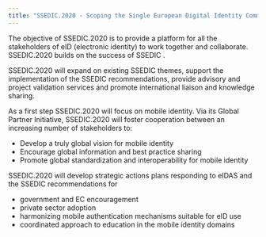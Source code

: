 ```yaml
---
title: "SSEDIC.2020 - Scoping the Single European Digital Identity Community for the next decade"
---
```


The objective of SSEDIC.2020 is to provide a platform for all the stakeholders of eID (electronic identity) to work together and collaborate. SSEDIC.2020 builds on the success of SSEDIC . 

SSEDIC.2020 will expand on existing SSEDIC themes, support the implementation of the SSEDIC recommendations, provide advisory and project validation services and promote international liaison and knowledge sharing.

As a first step SSEDIC.2020 will focus on mobile identity. Via its Global Partner Initiative, SSEDIC.2020 will foster cooperation between an increasing number of stakeholders to:
* Develop a truly global vision for mobile identity
* Encourage global information and best practice sharing
* Promote global standardization and interoperability for mobile identity

SSEDIC.2020 will develop strategic actions plans responding to eIDAS and the SSEDIC recommendations for

* government and EC encouragement
* private sector adoption
* harmonizing mobile authentication mechanisms suitable for eID use
* coordinated approach to education in the mobile identity domains

